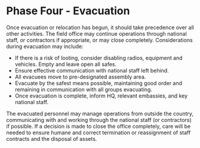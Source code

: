 [Title]: # (Phase Four - Evacuation)
[Order]: # (3)

# Phase Four - Evacuation

Once evacuation or relocation has begun, it should take precedence over all other activities. The field office may continue operations through national staff, or contractors if appropriate, or may close completely.  Considerations during evacuation may include:

*   If there is a risk of looting, consider disabling radios, equipment and vehicles. Empty and leave open all safes.
*   Ensure effective communication with national staff left behind.
*   All evacuees move to pre-designated assembly area.
*   Evacuate by the safest means possible, maintaining good order and remaining in communication with all groups evacuating.
*   Once evacuation is complete, inform HQ, relevant embassies, and key national staff.

The evacuated personnel may manage operations from outside the country, communicating with and working through the national staff (or contractors) if possible. If a decision is made to close the office completely, care will be needed to ensure humane and correct termination or reassignment of staff contracts and the disposal of assets.

